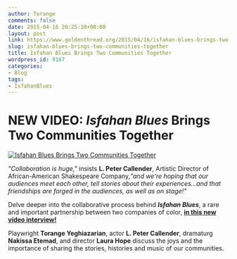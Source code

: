 ```yaml
---
author: Torange
comments: false
date: 2015-04-16 20:25:10+00:00
layout: post
link: https://www.goldenthread.org/2015/04/16/isfahan-blues-brings-two-communities-together/
slug: isfahan-blues-brings-two-communities-together
title: Isfahan Blues Brings Two Communities Together
wordpress_id: 9187
categories:
- Blog
tags:
- IsfahanBlues
---
```


# **NEW VIDEO: _Isfahan Blues_ Brings Two Communities Together**


[![Isfahan Blues Brings Two Communities Together](/img/archive/2015/04/PeterVidaFeatureButton1.jpg)](https://www.youtube.com/watch?v=Fn4GtjysVIM)


_"Collaboration is huge,"_ insists **L. Peter Callender**, Artistic Director of African-American Shakespeare Company,_"and we're hoping that our audiences meet each other, tell stories about their experiences...and that friendships are forged in the audiences, as well as on stage!"_

Delve deeper into the collaborative process behind _**Isfahan Blues**_, a rare and important partnership between two companies of color, [**in this new video interview!**](https://www.youtube.com/watch?v=Fn4GtjysVIM)

<!-- more -->

Playwright **Torange Yeghiazarian**, actor **L. Peter Callender**, dramaturg **Nakissa Etemad**, and director **Laura Hope** discuss the joys and the importance of sharing the stories, histories and music of our communities.
